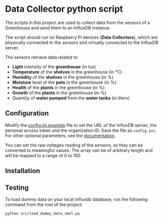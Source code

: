 # Data Collector python script

The scripts in this project are used to collect data from the sensors of a Greenhouse and send them to an InfluxDB instance.

The script should run on Raspberry Pi devices (**Data Collectors**), which are physically connected to the sensors and virtually connected to the InfluxDB server.

The sensors retrieve data related to:

- **Light** intensity of the **greenhouse** (in lux)
- **Temperature** of the **shelves** in the greenhouse (in °C)
- **Humidity** of the **shelves** in the greenhouse (in %)
- **Moisture** level of the **pots** in the greenhouse (in %)
- **Health** of the **plants** in the greenhouse (in %)
- **Growth** of the **plants** in the greenhouse (in %)
- Quantity of **water pumped** from the **water tanks** (in liters)

## Configuration

Modify the [config.ini.example](src/config.ini.example) file to set the URL of the InfluxDB server, the personal access token and the organization ID. Save the file as `config.ini`.
For other optional parameters, see the [documentation](https://github.com/influxdata/influxdb-client-python).

You can set the raw voltages reading of the sensors, so they can be converted to meaningful values. The array can be of arbitrary length and will be mapped to a range of 0 to 100 <!-- FIXME: update if changes happen in the range -->

## Installation

## Testing

To load dummy data on your local influxdb database, run the following command from the root of the project:

```bash
python src/load_dummy_data_smol.py
```
